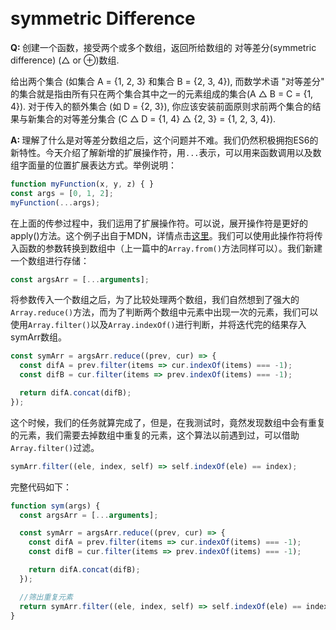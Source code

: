 <style>
body {
  padding: 20px 0;
}
</style>

# symmetric Difference
<b>Q: </b>创建一个函数，接受两个或多个数组，返回所给数组的 对等差分(symmetric difference) (△ or ⊕)数组.

给出两个集合 (如集合 A = {1, 2, 3} 和集合 B = {2, 3, 4}), 而数学术语 "对等差分" 的集合就是指由所有只在两个集合其中之一的元素组成的集合(A △ B = C = {1, 4}). 对于传入的额外集合 (如 D = {2, 3}), 你应该安装前面原则求前两个集合的结果与新集合的对等差分集合 (C △ D = {1, 4} △ {2, 3} = {1, 2, 3, 4}).<!-- more -->

<b>A: </b>理解了什么是对等差分数组之后，这个问题并不难。我们仍然积极拥抱ES6的新特性。今天介绍了解新增的扩展操作符，用<code>...</code>表示，可以用来函数调用以及数组字面量的位置扩展表达方式。举例说明：
``` javascript
function myFunction(x, y, z) { }
const args = [0, 1, 2];
myFunction(...args);
```
在上面的传参过程中，我们运用了扩展操作符。可以说，展开操作符是更好的apply()方法。这个例子出自于MDN，详情点击[这里](https://developer.mozilla.org/zh-CN/docs/Web/JavaScript/Reference/Operators/Spread_operator)。我们可以使用此操作符将传入函数的参数转换到数组中（上一篇中的<code>Array.from()</code>方法同样可以）。我们新建一个数组进行存储：
``` javascript
const argsArr = [...arguments];
```
将参数传入一个数组之后，为了比较处理两个数组，我们自然想到了强大的<code>Array.reduce()</code>方法，而为了判断两个数组中元素中出现一次的元素，我们可以使用<code>Array.filter()</code>以及<code>Array.indexOf()</code>进行判断，并将迭代完的结果存入symArr数组。
``` javascript
const symArr = argsArr.reduce((prev, cur) => {
  const difA = prev.filter(items => cur.indexOf(items) === -1);
  const difB = cur.filter(items => prev.indexOf(items) === -1);

  return difA.concat(difB);
});
```
这个时候，我们的任务就算完成了，但是，在我测试时，竟然发现数组中会有重复的元素，我们需要去掉数组中重复的元素，这个算法以前遇到过，可以借助<code>Array.filter()</code>过滤。
``` javascript
symArr.filter((ele, index, self) => self.indexOf(ele) == index);
```
完整代码如下：
``` javascript
function sym(args) {
  const argsArr = [...arguments];

  const symArr = argsArr.reduce((prev, cur) => {
    const difA = prev.filter(items => cur.indexOf(items) === -1);
    const difB = cur.filter(items => prev.indexOf(items) === -1);

    return difA.concat(difB);
  });

  //筛出重复元素
  return symArr.filter((ele, index, self) => self.indexOf(ele) == index);
}
```
